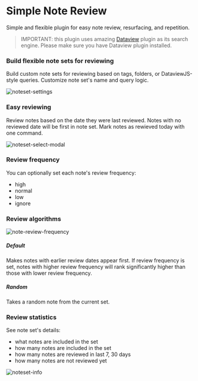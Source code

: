 # Simple Note Review
Simple and flexible plugin for easy note review, resurfacing, and repetition.

> IMPORTANT: this plugin uses amazing [Dataview](https://github.com/blacksmithgu/obsidian-dataview) plugin as its search engine. 
Please make sure you have Dataview plugin installed.

### Build flexible note sets for reviewing
Build custom note sets for reviewing based on tags, folders, or DataviewJS-style queries.
Customize note set's name and query logic.

![noteset-settings](https://user-images.githubusercontent.com/36126057/187531624-08f363d3-3195-4914-bdf1-c19f083dc95a.png)

### Easy reviewing
Review notes based on the date they were last reviewed. 
Notes with no reviewed date will be first in note set.
Mark notes as rewieved today with one command.

![noteset-select-modal](https://user-images.githubusercontent.com/36126057/187531666-55f6b7fc-7e14-4184-ac3e-f37843bd3a94.png)

### Review frequency
You can optionally set each note's review frequency:
- high
- normal
- low
- ignore

### Review algorithms
![note-review-frequency](https://user-images.githubusercontent.com/36126057/192049630-bb1455eb-e2b1-4abd-9440-beb8dfac7818.png)
##### Default
Makes notes with earlier review dates appear first.
If review frequency is set, notes with higher review frequency will rank significantly higher than those with lower review frequency.
##### Random
Takes a random note from the current set.

### Review statistics
See note set's details: 
- what notes are included in the set
- how many notes are included in the set
- how many notes are reviewed in last 7, 30 days
- how many notes are not reviewed yet

![noteset-info](https://user-images.githubusercontent.com/36126057/187531702-4de555fe-6229-4885-92a1-a591bbc33615.png)
